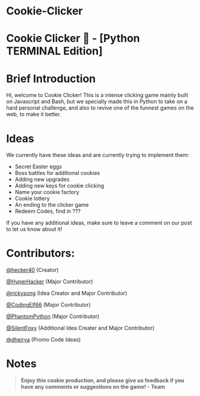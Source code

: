 # Cookie-Clicker
# **Cookie Clicker 🍪** - [Python TERMINAL Edition]

# Brief Introduction

Hi, welcome to Cookie Clicker! This is a intense clicking game mainly built on Javascript and Bash, but we specially made this in Python to take on a hard personal challenge, and also to revive one of the funnest games on the web, to make it better.

# Ideas

We currently have these ideas and are currently trying to implement them:

* Secret Easter eggs
* Boss battles for additional cookies
* Adding new upgrades
* Adding new keys for cookie clicking
* Name your cookie factory
* Cookie lottery
* An ending to the clicker game
* Redeem Codes, find in ???

If you have any additional ideas, make sure to leave a comment on our post to let us know about it!

# Contributors:

[@hecker40](https://replit.com/@hecker40) (Creator)

[@HyperHacker](https://replit.com/@HyperHacker) (Major Contributor)

[@rickysong](https://replit.com/@rickysong) (Idea Creator and Major Contributor)

[@CodingElf66](https://replit.com/@CodingElf66) (Major Contributor)

[@PhantomPython](https://replit.com/@PhantomPython) (Major Contributor)

[@SilentFoxy](https://replit.com/@SilentFoxy78) (Additional Idea Creater and Major Contributor)

[@dheirya](https://replit.com/@dheiryat) (Promo Code Ideas)

# Notes

> **Enjoy this cookie production, and please give us feedback if you have any comments or suggestions on the game! - Team**
